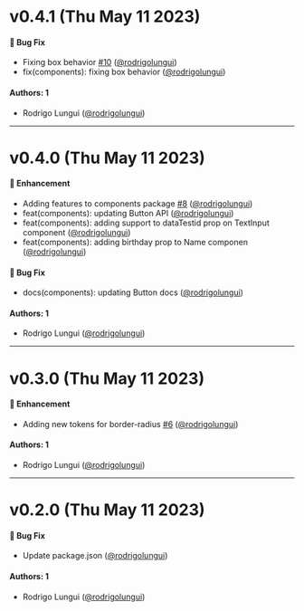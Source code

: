 # v0.4.1 (Thu May 11 2023)

#### 🐛 Bug Fix

- Fixing box behavior [#10](https://github.com/rodrigolungui/poc-auto/pull/10) ([@rodrigolungui](https://github.com/rodrigolungui))
- fix(components): fixing box behavior ([@rodrigolungui](https://github.com/rodrigolungui))

#### Authors: 1

- Rodrigo Lungui ([@rodrigolungui](https://github.com/rodrigolungui))

---

# v0.4.0 (Thu May 11 2023)

#### 🚀 Enhancement

- Adding features to components package [#8](https://github.com/rodrigolungui/poc-auto/pull/8) ([@rodrigolungui](https://github.com/rodrigolungui))
- feat(components): updating Button API ([@rodrigolungui](https://github.com/rodrigolungui))
- feat(components): adding support to dataTestid prop on TextInput component ([@rodrigolungui](https://github.com/rodrigolungui))
- feat(components): adding birthday prop to Name componen ([@rodrigolungui](https://github.com/rodrigolungui))

#### 🐛 Bug Fix

- docs(components): updating Button docs ([@rodrigolungui](https://github.com/rodrigolungui))

#### Authors: 1

- Rodrigo Lungui ([@rodrigolungui](https://github.com/rodrigolungui))

---

# v0.3.0 (Thu May 11 2023)

#### 🚀 Enhancement

- Adding new tokens for border-radius [#6](https://github.com/rodrigolungui/poc-auto/pull/6) ([@rodrigolungui](https://github.com/rodrigolungui))

#### Authors: 1

- Rodrigo Lungui ([@rodrigolungui](https://github.com/rodrigolungui))

---

# v0.2.0 (Thu May 11 2023)

#### 🐛 Bug Fix

- Update package.json ([@rodrigolungui](https://github.com/rodrigolungui))

#### Authors: 1

- Rodrigo Lungui ([@rodrigolungui](https://github.com/rodrigolungui))
